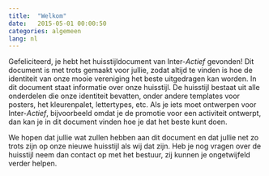 ```yaml
---
title:  "Welkom"
date:   2015-05-01 00:00:50
categories: algemeen
lang: nl
---
```

Gefeliciteerd, je hebt het huisstijldocument van Inter-*Actief* gevonden! Dit document is met trots gemaakt voor jullie,
 zodat altijd te vinden is hoe de identiteit van onze mooie vereniging het beste uitgedragen kan worden. In dit document
 staat informatie over onze huisstijl. De huisstijl bestaat uit alle onderdelen die onze identiteit bevatten, onder
 andere templates voor posters, het kleurenpalet, lettertypes, etc. Als je iets moet ontwerpen voor Inter-*Actief*,
 bijvoorbeeld omdat je de promotie voor een activiteit ontwerpt, dan kan je in dit document vinden hoe je dat het beste kunt doen.

We hopen dat jullie wat zullen hebben aan dit document en dat jullie net zo trots zijn op onze nieuwe huisstijl als wij
 dat zijn. Heb je nog vragen over de huisstijl neem dan contact op met het bestuur, zij kunnen je ongetwijfeld verder helpen.
